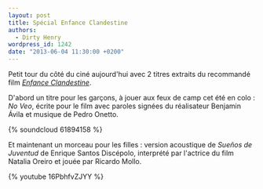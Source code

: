 ```yaml
---
layout: post
title: Spécial Enfance Clandestine
authors:
  - Dirty Henry
wordpress_id: 1242
date: "2013-06-04 11:30:00 +0200"
---
```


Petit tour du côté du ciné aujourd'hui avec 2 titres extraits du recommandé film
[_Enfance Clandestine_][1].

D'abord un titre pour les garçons, à jouer aux feux de camp cet été en colo :
_No Veo_, écrite pour le film avec paroles signées du réalisateur Benjamin Ávila
et musique de Pedro Onetto.

{% soundcloud 61894158 %}

Et maintenant un morceau pour les filles : version acoustique de _Sueños de
Juventud_ de Enrique Santos Discépolo, interprété par l'actrice du film Natalia
Oreiro et jouée par Ricardo Mollo.

{% youtube 16PbhfvZJYY %}

[1]: https://www.themoviedb.org/movie/127880-infancia-clandestina

